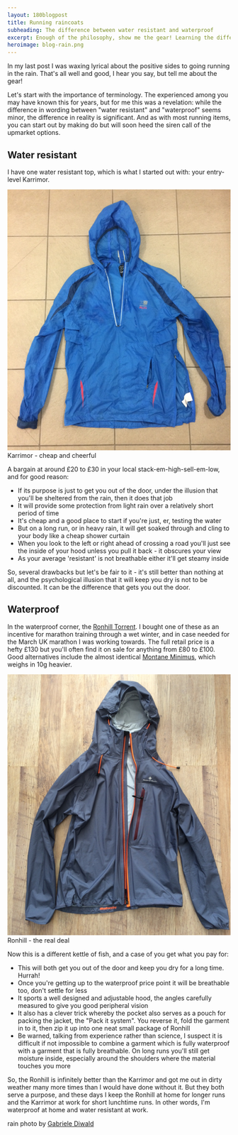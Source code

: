```yaml
---
layout: 180blogpost
title: Running raincoats
subheading: The difference between water resistant and waterproof
excerpt: Enough of the philosophy, show me the gear! Learning the difference between water resistant and waterproof
heroimage: blog-rain.png
---
```



<p>In my last post I was waxing lyrical about the positive sides to going running in the rain. That's all well and good, I hear you say, but tell me about the gear!</p>

<p>Let's start with the importance of terminology. The experienced among you may have known this for years, but for me this was a revelation: while the difference in wording between "water resistant" and "waterproof" seems minor, the difference in reality is significant. And as with most running items, you can start out by making do but will soon heed the siren call of the upmarket options.</p>

<h2 class="section-heading">Water resistant</h2>

<p>I have one water resistant top, which is what I started out with: your entry-level Karrimor.</p>

<img class="img-responsive" src="/img/blog-raincoat-karrimor-800h.png" alt="Karrimor raincoat">
<span class="caption text-muted">Karrimor - cheap and cheerful</span>

<p>A bargain at around £20 to £30 in your local stack-em-high-sell-em-low, and for good reason:</p>

<ul class="fa-ul">
<li><i class="fa-li fa fa-check fa-green"></i>If its purpose is just to get you out of the door, under the illusion that you'll be sheltered from the rain, then it does that job</li> 
<li><i class="fa-li fa fa-check fa-green"></i>It will provide some protection from light rain over a relatively short period of time</li> 
<li><i class="fa-li fa fa-check fa-green"></i>It's cheap and a good place to start if you're just, er, testing the water</li> 
<li><i class="fa-li fa fa-close fa-red"></i>But on a long run, or in heavy rain, it will get soaked through and cling to your body like a cheap shower curtain</li> 
<li><i class="fa-li fa fa-close fa-red"></i>When you look to the left or right ahead of crossing a road you'll just see the inside of your hood unless you pull it back - it obscures your view</li>
<li><i class="fa-li fa fa-close fa-red"></i>As your average 'resistant' is not breathable either it'll get steamy inside</li>
</ul>

<p>So, several drawbacks but let's be fair to it - it's still better than nothing at all, and the psychological illusion that it will keep you dry is not to be discounted. It can be the difference that gets you out the door.</p>


<h2 class="section-heading">Waterproof</h2>


<p>In the waterproof corner, the <a href="http://www.ronhill.com/mens-infinity-torrent-jacket">Ronhill Torrent</a>. I bought one of these as an incentive for marathon training through a wet winter, and in case needed for the March UK marathon I was working towards. The full retail price is a hefty £130 but you'll often find it on sale for anything from £80 to £100. Good alternatives include the almost identical <a href="https://www.montane.co.uk/mens-c1/clothing-c25/mens-waterproof-jackets-c11/minimus-jacket-p57">Montane Minimus</a>, which weighs in 10g heavier.</p>

<img class="img-responsive" src="/img/blog-raincoat-ronhill-800h.png" alt="Ronhill raincoat">
<span class="caption text-muted">Ronhill - the real deal</span>


<p>Now this is a different kettle of fish, and a case of you get what you pay for:</p>

<ul class="fa-ul">
<li><i class="fa-li fa fa-check fa-green"></i>This will both get you out of the door and keep you dry for a long time. Hurrah!</li>
<li><i class="fa-li fa fa-check fa-green"></i>Once you're getting up to the waterproof price point it will be breathable too, don't settle for less</li>
<li><i class="fa-li fa fa-check fa-green"></i>It sports a well designed and adjustable hood, the angles carefully measured to give you good peripheral vision</li>
<li><i class="fa-li fa fa-check fa-green"></i>It also has a clever trick whereby the pocket also serves as a pouch for packing the jacket, the "Pack it system". You reverse it, fold the garment in to it, then zip it up into one neat small package of Ronhill</li>
<li><i class="fa-li fa fa-close fa-red"></i>Be warned, talking from experience rather than science, I suspect it is difficult if not impossible to combine a garment which is fully waterproof with a garment that is fully breathable. On long runs you'll still get moisture inside, especially around the shoulders where the material touches you more</li>
</ul>

<p>So, the Ronhill is infinitely better than the Karrimor and got me out in dirty weather many more times than I would have done without it. But they both serve a purpose, and these days I keep the Ronhill at home for longer runs and the Karrimor at work for short lunchtime runs. In other words, I'm waterproof at home and water resistant at work.</p>


<p class="photocredit text-muted"><i class="fa fa-creative-commons fa-fw"></i> rain photo by <a href="https://www.flickr.com/photos/52214493@N03/">Gabriele Diwald</a></p>













